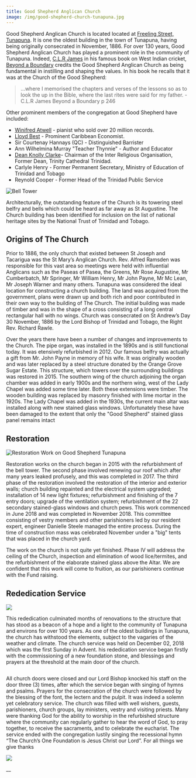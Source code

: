 ```yaml
---
title: Good Shepherd Anglican Church
image: /img/good-shepherd-church-tunapuna.jpg
---
```

Good Shepherd Anglican Church is located located at [Freeling Street, Tunapuna](https://goo.gl/maps/CrrrQ3SGpVM2). It is one the oldest building in the town of Tunapuna, having being originally consecrated in November, 1886. For over 130 years, Good Shepherd Anglican Church has played a prominent role in the community of Tunapuna. Indeed, [C.L.R James](https://en.wikipedia.org/wiki/C._L._R._James) in his famous book on West Indian cricket, [Beyond a Boundary](https://amzn.to/2NogbV0) credits the Good Shepherd Anglican Church as being fundamental in instilling and shaping the values. In his book he recalls that it was at the Church of the Good Shepherd:

> ...where I memorised the chapters and verses of the lessons so as to look the up in the Bible, where the last rites were said for my father. - C.L.R James Beyond a Boundary p 246

Other prominent members of the congregation at Good Shepherd have included:

* [Winifred Atwell](https://en.wikipedia.org/wiki/Winifred_Atwell) - pianist who sold over 20 million records.
* [Lloyd Best](https://en.wikipedia.org/wiki/Lloyd_Best) - Prominent Caribbean Economist.
* Sir Courtenay Hannays (QC) - Distinguished Barrister
* Ann Wilhelmina Murray "Teacher Thynnie" - Author and Educator
* [Dean Knolly Clarke](https://knollyclarke.com/about-author/)- Chairman of the Inter Religious Organisation, Former Dean, Trinity Cathedral Trinidad.
* Carlyle Henry - Former Permanent Secretary, Ministry of Education of Trinidad and Tobago
* Reynold Cooper - Former Head of the Trinidad Public Service

![Bell Tower](/img/bell-tower-2.jpg)

Architecturally, the outstanding feature of the Church is its towering steel belfry and bells which could be heard as far away as St Augustine. The Church building has been identified for inclusion on the list of national heritage sites by the National Trust of Trinidad and Tobago.

## Origins of The Church

Prior to 1886, the only church that existed between St Joseph and Tacarigua was the St Mary’s Anglican Church. Rev. Alfred Ramsden was responsible for this vast area so meetings were held with influential Anglicans such as the Paseas of Pasea, the Greens, Mr Rose Augustine, Mr Cumberbatch, Mr Springer, Mr William Henry, Mr John Payne, Mr Mc Lean, Mr Joseph Warner and many others. Tunapuna was considered the ideal location for constructing a church building. The land was acquired from the government, plans were drawn up and both rich and poor contributed in their own way to the building of The Church. The initial building was made of timber and was in the shape of a cross consisting of a long central rectangular hall with no wings. Church was consecrated on St Andrew’s Day 30 November, 1886 by the Lord Bishop of Trinidad and Tobago, the Right Rev. Richard Rawle.

Over the years there have been a number of changes and improvements to the Church. The pipe organ, was installed in the 1890s and is still functional today. It was etensively refurbished in 2012. Our famous belfry was actually a gift from Mr. John Payne in memory of his wife. It was originally wooden and was later replaced by a steel structure donated by the Orange Grove Sugar Estate. This structure, which towers over the surrounding buildings was restored in 2015. The southern wing of the church adjoining the organ chamber was added in early 1900s and the northern wing, west of the Lady Chapel was added some time later. Both these extensions were timber. The wooden building was replaced by masonry finished with lime mortar in the 1920s. The Lady Chapel was added in the 1930s, the current main altar was installed along with new stained glass windows. Unfortunately  these have been damaged to the extent that only the "Good Shepherd" stained glass panel remains intact

## Restoration 

![Restoration Work on Good Shepherd Tunapuna](/img/img_3866.jpg "Restoration Work on Good Shepherd Tunapuna")

Restoration works on the church began in 2015 with the refurbishment of the bell tower. The second phase involved renewing our roof which after many years leaked profusely, and this was completed in 2017. The third phase of the restoration involved the restoration of the interior and exterior walls; church building repainted and the electrical system upgraded; installation of 14 new light fixtures; refurbishment and finishing of the 7 entry doors; upgrade of the ventilation system; refurbishment of the 22 secondary stained-glass windows and church pews. This work commenced in June 2018 and was completed in November 2018. This committee consisting of vestry members and other parishioners  led by our resident expert, engineer Danielle Steele managed the entire process. During the time of construction mass was celebrated  November under a "big" tents that was placed in the church yard.

The work on the church is not quite yet finished. Phase IV will address the ceiling of the Church, inspection and elimination of wood lice/termites, and the refurbishment of the elaborate stained glass above the Altar. We are confident that this work will come to fruition, as our parishioners continue with the Fund raising.

## Rededication Service

![](/img/dsc_0883.jpg)

This rededication culminated months of renovations to the structure that has stood as a beacon of a hope and a light to the community of Tunapuna and environs for over 100 years. As one of the oldest buildings in Tunapuna, the church has withstood the elements, subject to the vagaries of the weather and climate. The church service was held on December 02, 2018 which was the first Sunday in Advent. his rededication service began firstly with the commissioning of a new foundation stone, and blessings and prayers at the threshold at the main door of the church. 

![]()

All church doors were closed and our Lord Bishop knocked his staff on the door three (3) times, after which the service began with singing of hymns and psalms. Prayers for the consecration of the church were followed by the blessing of the font, the lectern and the pulpit. It was indeed a solemn yet celebratory service. The church was filled with well wishers, guests, parishioners, church groups, lay ministers, vestry and visiting priests. Many were thanking God for the ability to worship in the refurbished structure where the community can regularly gather to hear the word of God, to pray together, to receive the sacraments, and to celebrate the eucharist. The service ended with the congregation lustily singing the recessional hymn “The Church’s One Foundation is Jesus Christ our Lord”. For all things we give thanks

![](/img/dsc_1021.jpg)







__
